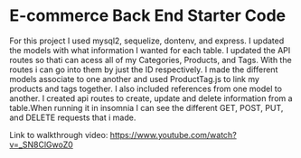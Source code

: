 # E-commerce Back End Starter Code

For this project I used mysql2, sequelize, dontenv, and express. I updated the models with what information I wanted for each table. I updated the API routes so thati can acess all of my Categories, Products, and Tags. With the routes i can go into them by just the ID respectively. I made the different models associate to one another and used ProductTag.js to link my products and tags together. I also included references from one model to another. 
I created api routes to create, update and delete information from a table.When running it in insomnia I can see the different GET, POST, PUT, and DELETE requests that i made. 

Link to walkthrough video: https://www.youtube.com/watch?v=_SN8ClGwoZ0

